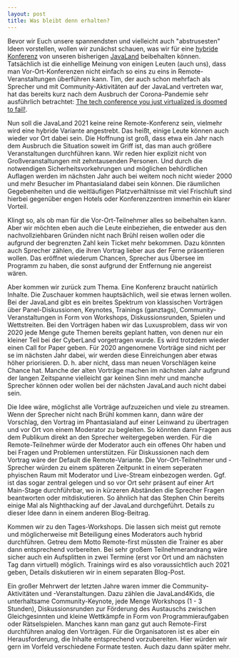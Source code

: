 ```yaml
---
layout: post
title: Was bleibt denn erhalten?
---
```


Bevor wir Euch unsere spannendsten und vielleicht auch "abstrusesten" Ideen vorstellen, wollen wir zunächst schauen, was wir für eine [hybride Konferenz](/2020/06/24/die-planungen-beginnen/) von unseren bisherigen [JavaLand](https://www.javaland.eu/de/javaland-2019/) beibehalten können. Tatsächlich ist die einhellige Meinung von einigen Leuten (auch uns), dass man Vor-Ort-Konferenzen nicht einfach so eins zu eins in Remote-Veranstaltungen überführen kann. Tim, der auch schon mehrfach als Sprecher und mit Community-Aktivitäten auf der JavaLand vertreten war, hat das bereits kurz nach dem Ausbruch der Corona-Pandemie sehr ausführlich betrachtet: [The tech conference you just virtualized is doomed to fail!](https://www.timbourguignon.fr/online-tech-conferences-are-doomed-to-fail/). 

Nun soll die JavaLand 2021 keine reine Remote-Konferenz sein, vielmehr wird eine hybride Variante angestrebt. Das heißt, einige Leute können auch wieder vor Ort dabei sein. Die Hoffnung ist groß, dass etwa ein Jahr nach dem Ausbruch die Situation soweit im Griff ist, das man auch größere Veranstaltungen durchführen kann. Wir reden hier explizit nicht von Großveranstaltungen mit zehntausenden Personen. Und durch die notwendigen Sicherheitsvorkehrungen und möglichen behördlichen Auflagen werden im nächsten Jahr auch bei weitem noch nicht wieder 2000 und mehr Besucher im Phantasialand dabei sein können. Die räumlichen Gegebenheiten und die weitläufigen Platzverhältnisse mit viel Frischluft sind hierbei gegenüber engen Hotels oder Konferenzzentren immerhin ein klarer Vorteil.

Klingt so, als ob man für die Vor-Ort-Teilnehmer alles so beibehalten kann. Aber wir möchten eben auch die Leute einbeziehen, die entweder aus den nachvollziehbaren Gründen nicht nach Brühl reisen wollen oder die aufgrund der begrenzten Zahl kein Ticket mehr bekommen. Dazu könnten auch Sprecher zählen, die ihren Vortrag lieber aus der Ferne präsentieren wollen. Das eröffnet wiederum Chancen, Sprecher aus Übersee im Programm zu haben, die sonst aufgrund der Entfernung nie angereist wären.

Aber kommen wir zurück zum Thema. Eine Konferenz braucht natürlich Inhalte. Die Zuschauer kommen hauptsächlich, weil sie etwas lernen wollen. Bei der JavaLand gibt es ein breites Spektrum von klassischen Vorträgen über Panel-Diskussionen, Keynotes, Trainings (ganztags), Community-Veranstaltungen in Form von Workshops, Diskussionsrunden, Spielen und Wettstreiten. Bei den Vorträgen haben wir das Luxusproblem, dass wir von 2020 jede Menge gute Themen bereits geplant hatten, von denen nur ein kleiner Teil bei der CyberLand vorgetragen wurde. Es wird trotzdem wieder einen Call for Paper geben. Für 2020 angenomene Vorträge sind nicht per se im nächsten Jahr dabei, wir werden diese Einreichungen aber etwas höher priorisieren. D. h. aber nicht, dass man neuen Vorschlägen keine Chance hat. Manche der alten Vorträge machen im nächsten Jahr aufgrund der langen Zeitspanne vielleicht gar keinen Sinn mehr und manche Sprecher können oder wollen bei der nächsten JavaLand auch nicht dabei sein. 

Die Idee wäre, möglichst alle Vorträge aufzuzeichen und viele zu streamen. Wenn der Sprecher nicht nach Brühl kommen kann, dann wäre der Vorschlag, den Vortrag im Phantasialand auf einer Leinwand zu übertragen und vor Ort von einem Moderator zu begleiten. So könnten dann Fragen aus dem Publikum direkt an den Sprecher weitergegeben werden. Für die Remote-Teilnehmer würde der Moderator auch ein offenes Ohr haben und bei Fragen und Problemen unterstützen. Für Diskussionen nach dem Vortrag wäre der Default die Remote-Variante. Die Vor-Ort-Teilnehmer und -Sprecher würden zu einem späteren Zeitpunkt in einem seperaten phyischen Raum mit Moderator und Live-Stream einbezogen werden. Ggf. ist das sogar zentral gelegen und so vor Ort sehr präsent auf einer Art Main-Stage durchführbar, wo in kürzeren Abständen die Sprecher Fragen beantworten oder mitdiskutieren. So ähnlich hat das Stephen Chin bereits einige Mal als Nighthacking auf der JavaLand durchgeführt. Details zu dieser Idee dann in einem anderen Blog-Beitrag.

Kommen wir zu den Tages-Workshops. Die lassen sich meist gut remote und möglicherweise mit Beteiligung eines Moderators auch hybrid durchführen. Getreu dem Motto Remote-first müssten die Trainer es aber dann entsprechend vorbereiten. Bei sehr großem Teilnehmerandrang wäre sicher auch ein Aufsplitten in zwei Termine (erst vor Ort und am nächsten Tag dann virtuell) möglich. Trainings wird es also voraussichtlich auch 2021 geben, Details diskutieren wir in einem separaten Blog-Post.

Ein großer Mehrwert der letzten Jahre waren immer die Community-Aktivitäten und -Veranstaltungen. Dazu zählen die JavaLand4Kids, die unterhaltsame Community-Keynote, jede Menge Workshops (1 - 3 Stunden), Diskussionsrunden zur Förderung des Austauschs zwischen  Gleichgesinnten und kleine Wettkämpfe in Form von Programmieraufgaben oder Rätselspielen. Manches kann man ganz gut auch Remote-First durchführen analog den Vorträgen. Für die Organisatoren ist es aber ein Herausforderung, die Inhalte entsprechend vorzubereiten. Hier würden wir gern im Vorfeld verschiedene Formate testen. Auch dazu dann später mehr.
